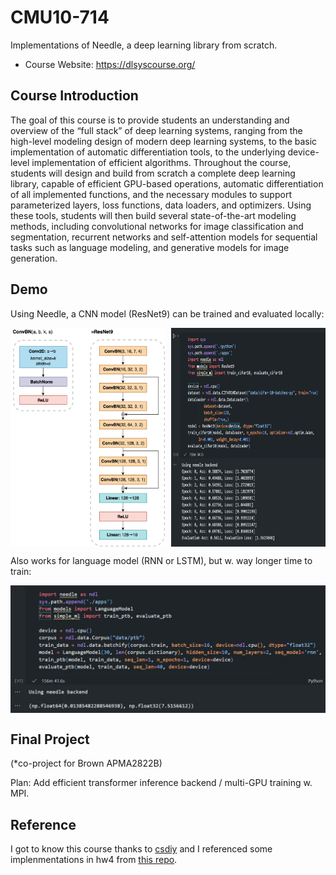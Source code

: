 # CMU10-714

Implementations of Needle, a deep learning library from scratch.

- Course Website: <https://dlsyscourse.org/>

## Course Introduction

The goal of this course is to provide students an understanding and overview of the “full stack” of deep learning systems, ranging from the high-level modeling design of modern deep learning systems, to the basic implementation of automatic differentiation tools, to the underlying device-level implementation of efficient algorithms. Throughout the course, students will design and build from scratch a complete deep learning library, capable of efficient GPU-based operations, automatic differentiation of all implemented functions, and the necessary modules to support parameterized layers, loss functions, data loaders, and optimizers. Using these tools, students will then build several state-of-the-art modeling methods, including convolutional networks for image classification and segmentation, recurrent networks and self-attention models for sequential tasks such as language modeling, and generative models for image generation.

## Demo

Using Needle, a CNN model (ResNet9) can be trained and evaluated locally:

<div style="display: flex; gap: 10px;">
    <img src="hw4/ResNet9.png" alt="ResNet9" style="height: 350px; width: calc(50% - 5px);">
    <img src="hw4/demo.png" alt="demo" style="height: 350px; width: calc(50% - 5px);">
</div>

Also works for language model (RNN or LSTM), but w. way longer time to train:

<div style="display: flex; justify-content: center; margin-top: 10px;">
    <img src="hw4/RNN.png" alt="RNN" style="width: 100%;">
</div>


## Final Project

(*co-project for Brown APMA2822B)

Plan: Add efficient transformer inference backend / multi-GPU training w. MPI.

## Reference

I got to know this course thanks to [csdiy](https://csdiy.wiki/) and I referenced some implenmentations in hw4 from [this repo](https://github.com/PKUFlyingPig/CMU10-714).
